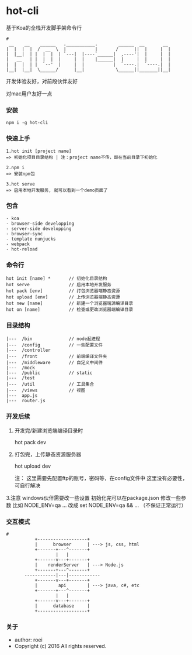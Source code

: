 # hot-cli

基于Koa的全栈开发脚手架命令行

    #
     __    __    ______   .___________.        ______  __       __
    |  |  |  |  /  __  \  |           |       /      ||  |     |  |
    |  |__|  | |  |  |  | `---|  |----`______|  ,----'|  |     |  |
    |   __   | |  |  |  |     |  |    |______|  |     |  |     |  |
    |  |  |  | |  `--'  |     |  |           |  `----.|  `----.|  |
    |__|  |__|  \______/      |__|            \______||_______||__|


开发体验友好，对前段伙伴友好

对mac用户友好一点

### 安装

    npm i -g hot-cli

### 快速上手

    1.hot init [project name]
    => 初始化项目目录结构 | 注：project name不传，即在当前目录下初始化

    2.npm i
    => 安装npm包

    3.hot serve
    => 启用本地开发服务, 就可以看到一个demo页面了

### 包含

    - koa
    - browser-side developping
    - server-side developping
    - browser-sync
    - template nunjucks
    - webpack
    - hot-reload

### 命令行

    hot init [name] *       // 初始化目录结构
    hot serve               // 启用本地开发服务
    hot pack [env]          // 打包浏览器端静态资源
    hot upload [env]        // 上传浏览器端静态资源
    hot new [name]          // 新建一个浏览器端源编译目录
    hot on [name]           // 检查或更改浏览器端编译目录

### 目录结构

    |---  /bin              // node起进程
    |---  /config           // 一些配置文件
    |---  /controller
    |---  /front            // 前端编译文件夹
    |---  /middleware       // 自定义中间件
    |---  /mock
    |---  /public           // static
    |---  /test
    |---  /util             // 工具集合
    |---  /views            // 视图
    |---  app.js
    |---  router.js

### 开发后续

1. 开发完/新建浏览端编译目录时

    hot pack dev

2. 打包完，上传静态资源服务器

    hot upload dev

    注： 这里需要先配置ftp的账号，密码等，在config文件中
        这里没有必要性，可自行解决

3.注意
    windows伙伴需要改一些设置
    初始化完可以在package.json 修改一些参数
    比如 NODE_ENV=qa ... 改成 set NODE_ENV=qa && ...
    （不保证正常运行）
### 交互模式

    #
               +-------------------+
               |      browser      | ---> js, css, html
               +-------+---^-------+
                       |   |
               +-------v---+-------+
               |    renderServer   | ---> Node.js
               +-------+---^-------+
           ------------|---|------------
               +-------v---+-------+
               |        api        | ---> java, c#, etc
               +-------+---^-------+
                       |   |
               +-------v---+-------+
               |      database     |
               +-------------------+


### 关于
- author: roei
- Copyright (c) 2016 All rights reserved.
